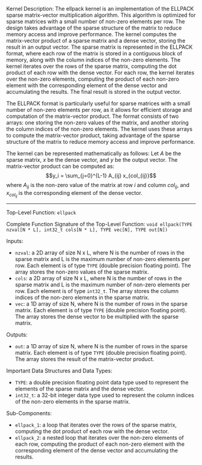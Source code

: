 Kernel Description:
The ellpack kernel is an implementation of the ELLPACK sparse matrix-vector multiplication algorithm. This algorithm is optimized for sparse matrices with a small number of non-zero elements per row. The design takes advantage of the sparse structure of the matrix to reduce memory access and improve performance. The kernel computes the matrix-vector product of a sparse matrix and a dense vector, storing the result in an output vector. The sparse matrix is represented in the ELLPACK format, where each row of the matrix is stored in a contiguous block of memory, along with the column indices of the non-zero elements. The kernel iterates over the rows of the sparse matrix, computing the dot product of each row with the dense vector. For each row, the kernel iterates over the non-zero elements, computing the product of each non-zero element with the corresponding element of the dense vector and accumulating the results. The final result is stored in the output vector.

The ELLPACK format is particularly useful for sparse matrices with a small number of non-zero elements per row, as it allows for efficient storage and computation of the matrix-vector product. The format consists of two arrays: one storing the non-zero values of the matrix, and another storing the column indices of the non-zero elements. The kernel uses these arrays to compute the matrix-vector product, taking advantage of the sparse structure of the matrix to reduce memory access and improve performance.

The kernel can be represented mathematically as follows:
Let $A$ be the sparse matrix, $x$ be the dense vector, and $y$ be the output vector. The matrix-vector product can be computed as:
$$y_i = \sum_{j=0}^{L-1} A_{ij} x_{col_{ij}}$$
where $A_{ij}$ is the non-zero value of the matrix at row $i$ and column $col_{ij}$, and $x_{col_{ij}}$ is the corresponding element of the dense vector.

---

Top-Level Function: `ellpack`

Complete Function Signature of the Top-Level Function:
`void ellpack(TYPE nzval[N * L], int32_t cols[N * L], TYPE vec[N], TYPE out[N])`

Inputs:
- `nzval`: a 2D array of size N x L, where N is the number of rows in the sparse matrix and L is the maximum number of non-zero elements per row. Each element is of type `TYPE` (double precision floating point). The array stores the non-zero values of the sparse matrix.
- `cols`: a 2D array of size N x L, where N is the number of rows in the sparse matrix and L is the maximum number of non-zero elements per row. Each element is of type `int32_t`. The array stores the column indices of the non-zero elements in the sparse matrix.
- `vec`: a 1D array of size N, where N is the number of rows in the sparse matrix. Each element is of type `TYPE` (double precision floating point). The array stores the dense vector to be multiplied with the sparse matrix.

Outputs:
- `out`: a 1D array of size N, where N is the number of rows in the sparse matrix. Each element is of type `TYPE` (double precision floating point). The array stores the result of the matrix-vector product.

Important Data Structures and Data Types:
- `TYPE`: a double precision floating point data type used to represent the elements of the sparse matrix and the dense vector.
- `int32_t`: a 32-bit integer data type used to represent the column indices of the non-zero elements in the sparse matrix.

Sub-Components:
- `ellpack_1`: a loop that iterates over the rows of the sparse matrix, computing the dot product of each row with the dense vector.
- `ellpack_2`: a nested loop that iterates over the non-zero elements of each row, computing the product of each non-zero element with the corresponding element of the dense vector and accumulating the results.